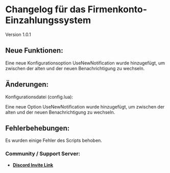 # Changelog für das Firmenkonto-Einzahlungssystem

Version 1.0.1

## Neue Funktionen:

Eine neue Konfigurationsoption UseNewNotification wurde hinzugefügt, um zwischen der alten und der neuen Benachrichtigung zu wechseln.

## Änderungen:

Konfigurationsdatei (config.lua):

Eine neue Option UseNewNotification wurde hinzugefügt, um zwischen der alten und der neuen Benachrichtigung zu wechseln.

## Fehlerbehebungen:

Es wurden einige Fehler des Scripts behoben.


### Community / Support Server:
- **[Discord Invite Link](https://discord.gg/7NpBsGT4vD)**
